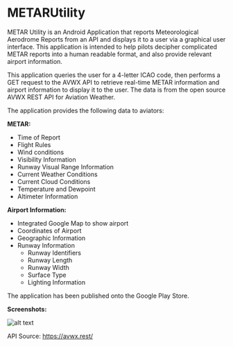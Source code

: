 # METARUtility
METAR Utility is an Android Application that reports Meteorological Aerodrome Reports from an API and displays it to a user via a graphical user interface. This application is intended to help pilots decipher complicated METAR reports into a human readable format, and also provide relevant airport information.

This application queries the user for a 4-letter ICAO code, then performs a GET request to the AVWX API to retrieve real-time METAR information and airport information to display it to the user. The data is from the open source AVWX REST API for Aviation Weather.

The application provides the following data to aviators:

**METAR:**
- Time of Report
- Flight Rules
- Wind conditions
- Visibility Information
- Runway Visual Range Information
- Current Weather Conditions
- Current Cloud Conditions
- Temperature and Dewpoint
- Altimeter Information

**Airport Information:**
- Integrated Google Map to show airport
- Coordinates of Airport
- Geographic Information
- Runway Information
    - Runway Identifiers
    - Runway Length
    - Runway Width
    - Surface Type
    - Lighting Information
    
The application has been published onto the Google Play Store.

**Screenshots:**

![alt text](https://i.imgur.com/qFMd2VD.jpg)

API Source: https://avwx.rest/
